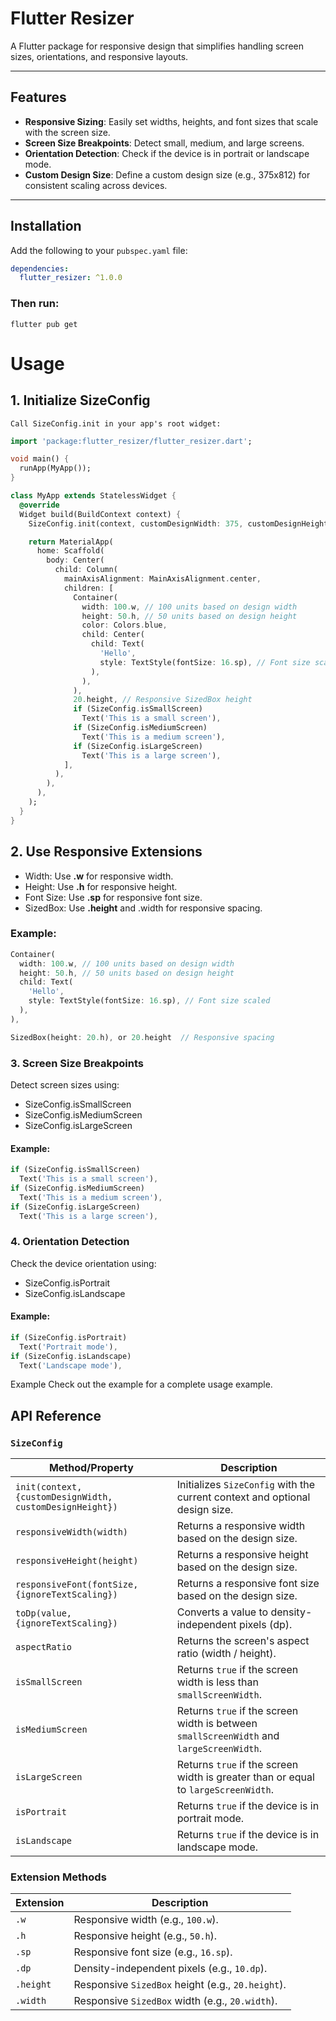 # Flutter Resizer

A Flutter package for responsive design that simplifies handling screen sizes, orientations, and responsive layouts.

---

## Features

- **Responsive Sizing**: Easily set widths, heights, and font sizes that scale with the screen size.
- **Screen Size Breakpoints**: Detect small, medium, and large screens.
- **Orientation Detection**: Check if the device is in portrait or landscape mode.
- **Custom Design Size**: Define a custom design size (e.g., 375x812) for consistent scaling across devices.

---

## Installation

Add the following to your `pubspec.yaml` file:

```yaml
dependencies:
  flutter_resizer: ^1.0.0
```

### Then run:
```shell
flutter pub get
```

# Usage
## 1. Initialize SizeConfig
    Call SizeConfig.init in your app's root widget:

```dart
import 'package:flutter_resizer/flutter_resizer.dart';

void main() {
  runApp(MyApp());
}

class MyApp extends StatelessWidget {
  @override
  Widget build(BuildContext context) {
    SizeConfig.init(context, customDesignWidth: 375, customDesignHeight: 812);

    return MaterialApp(
      home: Scaffold(
        body: Center(
          child: Column(
            mainAxisAlignment: MainAxisAlignment.center,
            children: [
              Container(
                width: 100.w, // 100 units based on design width
                height: 50.h, // 50 units based on design height
                color: Colors.blue,
                child: Center(
                  child: Text(
                    'Hello',
                    style: TextStyle(fontSize: 16.sp), // Font size scaled
                  ),
                ),
              ),
              20.height, // Responsive SizedBox height
              if (SizeConfig.isSmallScreen)
                Text('This is a small screen'),
              if (SizeConfig.isMediumScreen)
                Text('This is a medium screen'),
              if (SizeConfig.isLargeScreen)
                Text('This is a large screen'),
            ],
          ),
        ),
      ),
    );
  }
}
```

## 2. Use Responsive Extensions

* Width: Use **.w** for responsive width.
* Height: Use **.h** for responsive height.
* Font Size: Use **.sp** for responsive font size.
* SizedBox: Use **.height** and .width for responsive spacing.

### **Example:**

```dart
Container(
  width: 100.w, // 100 units based on design width
  height: 50.h, // 50 units based on design height
  child: Text(
    'Hello',
    style: TextStyle(fontSize: 16.sp), // Font size scaled
  ),
),

SizedBox(height: 20.h), or 20.height  // Responsive spacing
```

### 3. Screen Size Breakpoints

Detect screen sizes using:

* SizeConfig.isSmallScreen
* SizeConfig.isMediumScreen
* SizeConfig.isLargeScreen

#### **Example:**

```dart
if (SizeConfig.isSmallScreen)
  Text('This is a small screen'),
if (SizeConfig.isMediumScreen)
  Text('This is a medium screen'),
if (SizeConfig.isLargeScreen)
  Text('This is a large screen'),
```

### 4. Orientation Detection

Check the device orientation using:

* SizeConfig.isPortrait
* SizeConfig.isLandscape

#### **Example:**

```dart
if (SizeConfig.isPortrait)
  Text('Portrait mode'),
if (SizeConfig.isLandscape)
  Text('Landscape mode'),
```

Example
Check out the example for a complete usage example.
## API Reference

### `SizeConfig`

| Method/Property          | Description                                                                 |
|--------------------------|-----------------------------------------------------------------------------|
| `init(context, {customDesignWidth, customDesignHeight})` | Initializes `SizeConfig` with the current context and optional design size. |
| `responsiveWidth(width)`  | Returns a responsive width based on the design size.                        |
| `responsiveHeight(height)`| Returns a responsive height based on the design size.                       |
| `responsiveFont(fontSize, {ignoreTextScaling})` | Returns a responsive font size based on the design size.                   |
| `toDp(value, {ignoreTextScaling})` | Converts a value to density-independent pixels (dp).                      |
| `aspectRatio`             | Returns the screen's aspect ratio (width / height).                         |
| `isSmallScreen`           | Returns `true` if the screen width is less than `smallScreenWidth`.         |
| `isMediumScreen`          | Returns `true` if the screen width is between `smallScreenWidth` and `largeScreenWidth`. |
| `isLargeScreen`           | Returns `true` if the screen width is greater than or equal to `largeScreenWidth`. |
| `isPortrait`              | Returns `true` if the device is in portrait mode.                          |
| `isLandscape`             | Returns `true` if the device is in landscape mode.                         |

### Extension Methods

| Extension | Description                        |
|-----------|------------------------------------|
| `.w`      | Responsive width (e.g., `100.w`).  |
| `.h`      | Responsive height (e.g., `50.h`).  |
| `.sp`     | Responsive font size (e.g., `16.sp`). |
| `.dp`     | Density-independent pixels (e.g., `10.dp`). |
| `.height` | Responsive `SizedBox` height (e.g., `20.height`). |
| `.width`  | Responsive `SizedBox` width (e.g., `20.width`). |